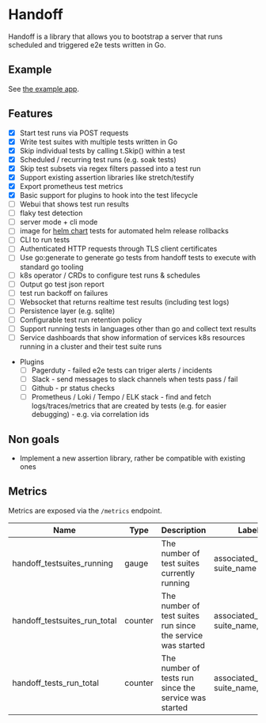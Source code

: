 # Handoff

Handoff is a library that allows you to bootstrap a server that runs scheduled and triggered e2e tests written in Go.

## Example

See [the example app](./cmd/example/main.go).

## Features

- [x] Start test runs via POST requests
- [x] Write test suites with multiple tests written in Go
- [x] Skip individual tests by calling t.Skip() within a test
- [x] Scheduled / recurring test runs (e.g. soak tests)
- [x] Skip test subsets via regex filters passed into a test run
- [x] Support existing assertion libraries like stretch/testify
- [x] Export prometheus test metrics
- [x] Basic support for plugins to hook into the test lifecycle
- [ ] Webui that shows test run results
- [ ] flaky test detection
- [ ] server mode + cli mode
- [ ] image for [helm chart](https://helm.sh/docs/topics/chart_tests/) tests for automated helm release rollbacks
- [ ] CLI to run tests
- [ ] Authenticated HTTP requests through TLS client certificates
- [ ] Use go:generate to generate go tests from handoff tests to execute with standard go tooling
- [ ] k8s operator / CRDs to configure test runs & schedules
- [ ] Output go test json report
- [ ] test run backoff on failures
- [ ] Websocket that returns realtime test results (including test logs)
- [ ] Persistence layer (e.g. sqlite)
- [ ] Configurable test run retention policy
- [ ] Support running tests in languages other than go and collect text results
- [ ] Service dashboards that show information of services k8s resources running in a cluster and their test suite runs
- Plugins
  - [ ] Pagerduty - failed e2e tests can triger alerts / incidents
  - [ ] Slack - send messages to slack channels when tests pass / fail
  - [ ] Github - pr status checks
  - [ ] Prometheus / Loki / Tempo / ELK stack - find and fetch logs/traces/metrics that are created by tests (e.g. for easier debugging) - e.g. via correlation ids

## Non goals

- Implement a new assertion library, rather be compatible with existing ones

## Metrics

Metrics are exposed via the `/metrics` endpoint.

| Name                         | Type    | Description                                                 | Labels                                 |
| ---------------------------- | ------- | ----------------------------------------------------------- | -------------------------------------- |
| handoff_testsuites_running   | gauge   | The number of test suites currently running                 | associated_service, suite_name         |
| handoff_testsuites_run_total | counter | The number of test suites run since the service was started | associated_service, suite_name, result |
| handoff_tests_run_total      | counter | The number of tests run since the service was started       | associated_service, suite_name, result |


